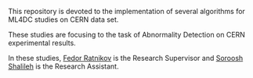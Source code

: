 

This repository is devoted to the implementation of several algorithms for ML4DC studies on CERN data set.

These studies are focusing to the task of Abnormality Detection on CERN experimental results.

In these studies, [Fedor Ratnikov](https://www.hse.ru/en/org/persons/174480967) is the Research Supervisor and [Soroosh Shalileh](https://www.hse.ru/en/org/persons/316426865) is the Research Assistant.
